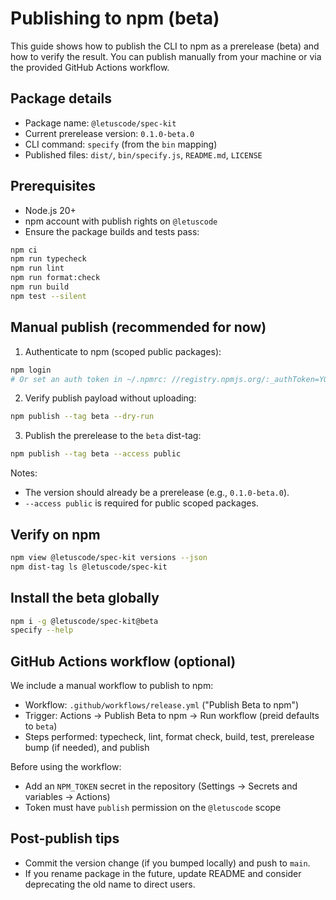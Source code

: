 # Publishing to npm (beta)

This guide shows how to publish the CLI to npm as a prerelease (beta) and how to verify the result. You can publish manually from your machine or via the provided GitHub Actions workflow.

## Package details

- Package name: `@letuscode/spec-kit`
- Current prerelease version: `0.1.0-beta.0`
- CLI command: `specify` (from the `bin` mapping)
- Published files: `dist/`, `bin/specify.js`, `README.md`, `LICENSE`

## Prerequisites

- Node.js 20+
- npm account with publish rights on `@letuscode`
- Ensure the package builds and tests pass:

```bash
npm ci
npm run typecheck
npm run lint
npm run format:check
npm run build
npm test --silent
```

## Manual publish (recommended for now)

1. Authenticate to npm (scoped public packages):

```bash
npm login
# Or set an auth token in ~/.npmrc: //registry.npmjs.org/:_authToken=YOUR_TOKEN
```

2. Verify publish payload without uploading:

```bash
npm publish --tag beta --dry-run
```

3. Publish the prerelease to the `beta` dist-tag:

```bash
npm publish --tag beta --access public
```

Notes:

- The version should already be a prerelease (e.g., `0.1.0-beta.0`).
- `--access public` is required for public scoped packages.

## Verify on npm

```bash
npm view @letuscode/spec-kit versions --json
npm dist-tag ls @letuscode/spec-kit
```

## Install the beta globally

```bash
npm i -g @letuscode/spec-kit@beta
specify --help
```

## GitHub Actions workflow (optional)

We include a manual workflow to publish to npm:

- Workflow: `.github/workflows/release.yml` ("Publish Beta to npm")
- Trigger: Actions → Publish Beta to npm → Run workflow (preid defaults to `beta`)
- Steps performed: typecheck, lint, format check, build, test, prerelease bump (if needed), and publish

Before using the workflow:

- Add an `NPM_TOKEN` secret in the repository (Settings → Secrets and variables → Actions)
- Token must have `publish` permission on the `@letuscode` scope

## Post-publish tips

- Commit the version change (if you bumped locally) and push to `main`.
- If you rename package in the future, update README and consider deprecating the old name to direct users.
